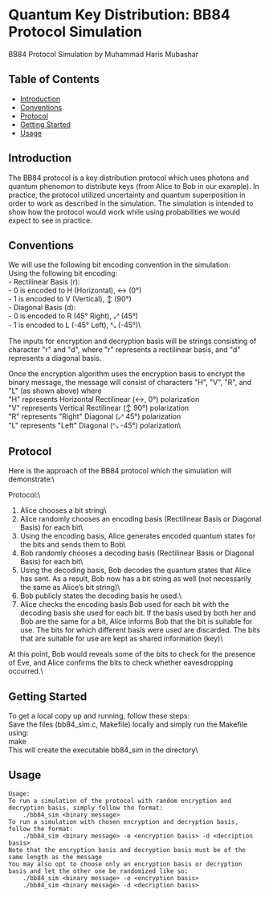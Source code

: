 # Quantum Key Distribution: BB84 Protocol Simulation

BB84 Protocol Simulation by Muhammad Haris Mubashar

## Table of Contents

- [Introduction](#introduction)
- [Conventions](#conventions)
- [Protocol](#features)
- [Getting Started](#getting-started)
- [Usage](#usage)

## Introduction

The BB84 protocol is a key distribution protocol which uses photons and quantum phenomon to distribute keys (from Alice to Bob in our example).
In practice, the protocol utilized uncertainty and quantum superposition in order to work as described in the simulation.
The simulation is intended to show how the protocol would work while using probabilities we would expect to see in practice.


## Conventions

We will use the following bit encoding convention in the simulation:\
    Using the following bit encoding:\
        - Rectilinear Basis (r):\
            - 0 is encoded to H (Horizontal), ↔ (0°)\
            - 1 is encoded to V (Vertical), ↕ (90°)\
        - Diagonal Basis (d):\
            - 0 is encoded to R (45° Right), ⤢ (45°)\
            - 1 is encoded to L (-45° Left), ⤡ (-45°)\

The inputs for encryption and decryption basis will be strings consisting of character "r" and "d", where "r" represents a rectilinear basis, and "d" represents a diagonal basis.

Once the encryption algorithm uses the encryption basis to encrypt the binary message, the message will consist of characters "H", "V", "R", and "L" (as shown above) where\
"H" represents Horizontal Rectilinear (↔, 0°) polarization\
"V" represents Vertical Rectilinear (↕ 90°) polarization\
"R" represents "Right" Diagonal (⤢ 45°) polarization\
"L" represents "Left" Diagonal (⤡ -45°) polarization\

## Protocol

Here is the approach of the BB84 protocol which the simulation will demonstrate:\

Protocol:\
1. Alice chooses a bit string\
2. Alice randomly chooses an encoding basis (Rectilinear Basis or Diagonal Basis) for each bit\
3. Using the encoding basis, Alice generates encoded quantum states for the bits and sends them to Bob\
4. Bob randomly chooses a decoding basis (Rectilinear Basis or Diagonal Basis) for each bit\
5. Using the decoding basis, Bob decodes the quantum states that Alice has sent. As a result, Bob now has a bit string as well (not necessarily the same as Alice’s bit string)\
6. Bob publicly states the decoding basis he used.\
7. Alice checks the encoding basis Bob used for each bit with the decoding basis she used for each bit. If the basis used by both her and Bob are the same for a bit, Alice informs Bob that the bit is suitable for use. The bits for which different basis were used are discarded. The bits that are suitable for use are kept as shared information (key)\

At this point, Bob would reveals some of the bits to check for the presence of Eve, and Alice confirms the bits to check whether eavesdropping occurred.\

## Getting Started

To get a local copy up and running, follow these steps:\
    Save the files (bb84_sim.c, Makefile) locally and simply run the Makefile using:\
        make\
    This will create the executable bb84_sim in the directory\

## Usage

    Usage:
    To run a simulation of the protocol with random encryption and decryption basis, simply follow the format:
        ./bb84_sim <binary message>
    To run a simulation with chosen encryption and decryption basis, follow the format:
        ./bb84_sim <binary message> -e <encryption basis> -d <decription basis>
    Note that the encryption basis and decryption basis must be of the same length as the message
    You may also opt to choose only an encryption basis or decryption basis and let the other one be randomized like so:
        ./bb84_sim <binary message> -e <encryption basis>
        ./bb84_sim <binary message> -d <decription basis>

